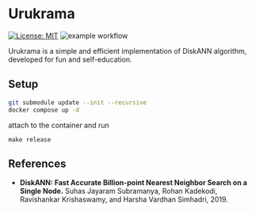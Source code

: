 # Urukrama
[![License: MIT](https://img.shields.io/badge/License-MIT-yellow.svg)](https://opensource.org/licenses/MIT)
![example workflow](https://github.com/kisasexypantera94/urukrama/actions/workflows/c-cpp.yml/badge.svg)

Urukrama is a simple and efficient implementation of DiskANN algorithm, developed for fun and self-education.

## Setup
```bash
git submodule update --init --recursive
docker compose up -d
```
attach to the container and run
```
make release
```

## References
* **DiskANN: Fast Accurate Billion-point Nearest Neighbor Search on a Single Node.**
    Suhas Jayaram Subramanya, Rohan Kadekodi, Ravishankar Krishaswamy, and Harsha Vardhan Simhadri, 2019.
